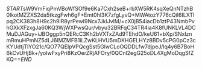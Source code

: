 $START$sW9VmFiqPmVBoWfSOf9e6Ka7Cxh2seB+rbXW5RK4sqXeQnNTzhB0IkotMZZXS2da5tkzgFwh6gF+Emt0hl3K7zfgLyvQ+MWAtozY776cQiI6ILXTlpq2CK383h8H9c2h9iR8yrPewI9Ncx7JklJvIM/+cX0jB54iacDb1ztP43NmbPvhGXkXFzxgJa60KQ3WjWXPwsQur/vbyu32BRFqC34TR4ia4K8fUNKLVL4DCMuDJAGuy+iJBOggp5nQERcC3Kh2bVXTxZAd9TEhdO/keU61+bXp/SNxlznmRmuHPmNZ5dLJ6lMZMFB1iLZwKLHVU5mDKHGELHYz8BDv5cPG0pCz3cKYUdtjTlYO21c/QO77QEIpVPQcgSst5GlwCLoOQDDLfw7djpeJ/Iq4y6B7BoH6kCvUHjBk+/yoIwFxyPri8KzOerZRjAFOry/0QCnl2egG25oDL4XgMoDqgSfZKQ==$END$